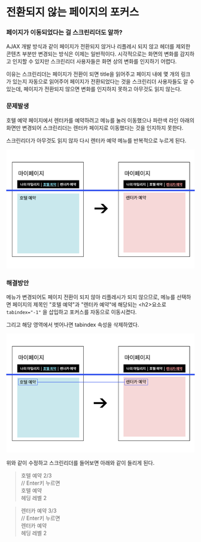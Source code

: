 # 전환되지 않는 페이지의 포커스

### 페이지가 이동되었다는 걸 스크린리더도 알까?

AJAX 개발 방식과 같이 페이지가 전환되지 않거나 리플레시 되지 않고 헤더를 제외한 콘텐츠 부분만 변경되는 방식은 이제는 일반적이다. 시각적으로는 화면의 변화를 감지하고 인지할 수 있지만 스크린리더 사용자들은 화면 상의 변화를 인지하기 어렵다.

이유는 스크린리더는 페이지가 전환이 되면  title을 읽어주고 페이지 내에 몇 개의 링크가 있는지 자동으로 읽어주어 페이지가 전환되었다는 것을 스크린리더 사용자들도 알 수 있는데, 페이지가 전환되지 않으면 변화를 인지하지 못하고 아무것도 읽지 않는다.

### 문제발생

호텔 예약 페이지에서 렌터카를 예약하려고 메뉴를 눌러 이동했으나 파란색 라인 아래의 화면만 변경되어 스크린리더는 렌터카 페이지로 이동했다는 것을 인지하지 못한다.

스크린리더가 아무것도 읽지 않자 다시 렌터카 예약 메뉴를 반복적으로 누르게 된다.

![](../../.gitbook/assets/aoa-1.jpg)

### 해결방안

메뉴가 변경되어도 페이지 전환이 되지 않아 리플레시가 되지 않으므로, 메뉴를 선택하면 페이지의 제목인 "호텔 예약"과 "렌터카 예약"에 해당되는 &lt;h2&gt;요소로 `tabindex="-1"` 을 삽입하고 포커스를 자동으로 이동시켰다. 

그리고 해당 영역에서 벗어나면 tabindex 속성을 삭제하였다.

![](../../.gitbook/assets/aoa-2.jpg)

위와 같이 수정하고 스크린리더를 들어보면 아래와 같이 들리게 된다.

> 호텔 예약 2/3   
> // Enter키 누르면  
> 호텔 예약  
> 헤딩 레벨 2

> 렌터카 예약 3/3   
> // Enter키 누르면  
> 렌터카 예약   
> 헤딩 레벨 2



